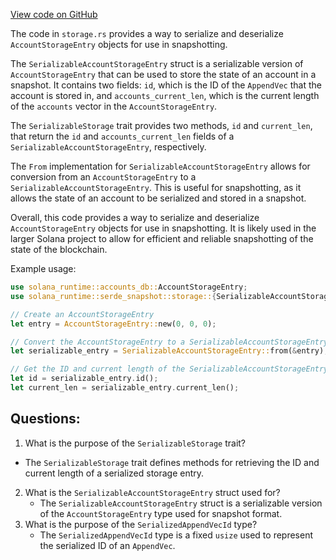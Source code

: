 [View code on GitHub](https://github.com/solana-labs/solana/blob/master/runtime/src/serde_snapshot/storage.rs)

The code in `storage.rs` provides a way to serialize and deserialize `AccountStorageEntry` objects for use in snapshotting. 

The `SerializableAccountStorageEntry` struct is a serializable version of `AccountStorageEntry` that can be used to store the state of an account in a snapshot. It contains two fields: `id`, which is the ID of the `AppendVec` that the account is stored in, and `accounts_current_len`, which is the current length of the `accounts` vector in the `AccountStorageEntry`. 

The `SerializableStorage` trait provides two methods, `id` and `current_len`, that return the `id` and `accounts_current_len` fields of a `SerializableAccountStorageEntry`, respectively. 

The `From` implementation for `SerializableAccountStorageEntry` allows for conversion from an `AccountStorageEntry` to a `SerializableAccountStorageEntry`. This is useful for snapshotting, as it allows the state of an account to be serialized and stored in a snapshot. 

Overall, this code provides a way to serialize and deserialize `AccountStorageEntry` objects for use in snapshotting. It is likely used in the larger Solana project to allow for efficient and reliable snapshotting of the state of the blockchain. 

Example usage:

```rust
use solana_runtime::accounts_db::AccountStorageEntry;
use solana_runtime::serde_snapshot::storage::{SerializableAccountStorageEntry, SerializableStorage};

// Create an AccountStorageEntry
let entry = AccountStorageEntry::new(0, 0, 0);

// Convert the AccountStorageEntry to a SerializableAccountStorageEntry
let serializable_entry = SerializableAccountStorageEntry::from(&entry);

// Get the ID and current length of the SerializableAccountStorageEntry
let id = serializable_entry.id();
let current_len = serializable_entry.current_len();
```
## Questions: 
 1. What is the purpose of the `SerializableStorage` trait?
   - The `SerializableStorage` trait defines methods for retrieving the ID and current length of a serialized storage entry.
2. What is the `SerializableAccountStorageEntry` struct used for?
   - The `SerializableAccountStorageEntry` struct is a serializable version of the `AccountStorageEntry` type used for snapshot format.
3. What is the purpose of the `SerializedAppendVecId` type?
   - The `SerializedAppendVecId` type is a fixed `usize` used to represent the serialized ID of an `AppendVec`.